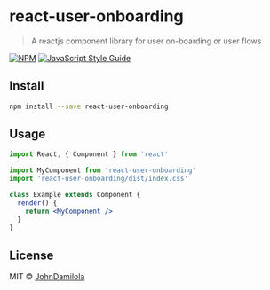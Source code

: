 # react-user-onboarding

> A reactjs component library for user on-boarding or user flows

[![NPM](https://img.shields.io/npm/v/react-user-onboarding.svg)](https://www.npmjs.com/package/react-user-onboarding) [![JavaScript Style Guide](https://img.shields.io/badge/code_style-standard-brightgreen.svg)](https://standardjs.com)

## Install

```bash
npm install --save react-user-onboarding
```

## Usage

```jsx
import React, { Component } from 'react'

import MyComponent from 'react-user-onboarding'
import 'react-user-onboarding/dist/index.css'

class Example extends Component {
  render() {
    return <MyComponent />
  }
}
```

## License

MIT © [JohnDamilola](https://github.com/JohnDamilola)
